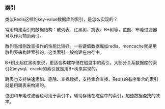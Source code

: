 ### 索引

类似Redis这样的key-value数据库的索引，是怎么实现的？

常用构建索引的数据结构：散列表、红黑树、跳表、B+树等，位图、布隆过滤器可以作为辅助索引。

散列表增删改查操作的性能比较好。一些键值数据库如redis、mencache就是用散列表来构建索引的。这类索引一般构建在内存中。

B+树比起红黑树来说，更适合构建存储在磁盘中的索引。大部分关系数据库的索引如mysql、oracle的索引就是用B+树来实现的。

跳表也支持快速添加、删除、查找数据，支持集合查找，Redis的有序集合的索引就是用跳表来构建的。

位图和布隆过滤器也可用于索引中，辅助存储在磁盘中的索引，加速数据查找的效率。